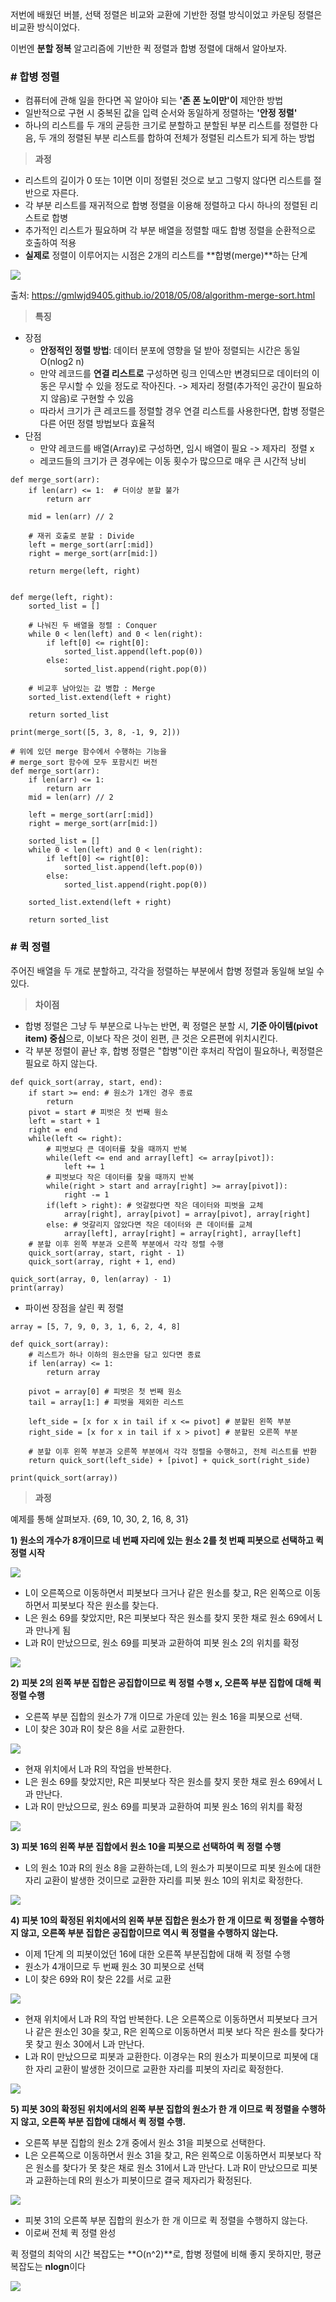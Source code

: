 
저번에 배웠던 버블, 선택 정렬은 비교와 교환에 기반한 정렬 방식이었고 카운팅 정렬은 비교환 방식이었다.

이번엔 **분할 정복** 알고리즘에 기반한 퀵 정렬과 합병 정렬에 대해서 알아보자.

### **# 합병 정렬**

-   컴퓨터에 관해 일을 한다면 꼭 알아야 되는 **'존 폰 노이만'이** 제안한 방법
-   일반적으로 구현 시 중복된 값을 입력 순서와 동일하게 정렬하는 **'안정 정렬'**
-   하나의 리스트를 두 개의 균등한 크기로 분할하고 분할된 부분 리스트를 정렬한 다음, 두 개의 정렬된 부분 리스트를 합하여 전체가 정렬된 리스트가 되게 하는 방법

> **과정**

-   리스트의 길이가 0 또는 1이면 이미 정렬된 것으로 보고 그렇지 않다면 리스트를 절반으로 자른다.
-   각 부분 리스트를 재귀적으로 합병 정렬을 이용해 정렬하고 다시 하나의 정렬된 리스트로 합병
-   추가적인 리스트가 필요하며 각 부분 배열을 정렬할 때도 합병 정렬을 순환적으로 호출하여 적용
-   **실제로** 정렬이 이루어지는 시점은 2개의 리스트를 **합병(merge)**하는 단계

![](https://k.kakaocdn.net/dn/7B9g4/btrKkSwmZYq/dJIJhDFdSXOvs41LDI1c50/img.png)

출처:&nbsp;https://gmlwjd9405.github.io/2018/05/08/algorithm-merge-sort.html

> **특징**

-   장점
    -   **안정적인 정렬 방법**: 데이터 분포에 영향을 덜 받아 정렬되는 시간은 동일 O(nlog2 n)
    -   만약 레코드를 **연결 리스트로** 구성하면 링크 인덱스만 변경되므로 데이터의 이동은 무시할 수 있을 정도로 작아진다. -> 제자리 정렬(추가적인 공간이 필요하지 않음)로 구현할 수 있음
    -   따라서 크기가 큰 레코드를 정렬할 경우 연결 리스트를 사용한다면, 합병 정렬은 다른 어떤 정렬 방법보다 효율적
-   단점
    -   만약 레코드를 배열(Array)로 구성하면, 임시 배열이 필요 -> 제자리  정렬 x
    -   레코드들의 크기가 큰 경우에는 이동 횟수가 많으므로 매우 큰 시간적 낭비  
          
        

```
def merge_sort(arr):
    if len(arr) <= 1:  # 더이상 분할 불가
        return arr

    mid = len(arr) // 2

    # 재귀 호출로 분할 : Divide
    left = merge_sort(arr[:mid])
    right = merge_sort(arr[mid:])

    return merge(left, right)


def merge(left, right):
    sorted_list = []

    # 나눠진 두 배열을 정렬 : Conquer
    while 0 < len(left) and 0 < len(right):
        if left[0] <= right[0]:
            sorted_list.append(left.pop(0))
        else:
            sorted_list.append(right.pop(0))

    # 비교후 남아있는 값 병합 : Merge
    sorted_list.extend(left + right)

    return sorted_list

print(merge_sort([5, 3, 8, -1, 9, 2]))
```

```
# 위에 있던 merge 함수에서 수행하는 기능을
# merge_sort 함수에 모두 포함시킨 버전
def merge_sort(arr):
    if len(arr) <= 1:
        return arr
    mid = len(arr) // 2

    left = merge_sort(arr[:mid])
    right = merge_sort(arr[mid:])

    sorted_list = []
    while 0 < len(left) and 0 < len(right):
        if left[0] <= right[0]:
            sorted_list.append(left.pop(0))
        else:
            sorted_list.append(right.pop(0))

    sorted_list.extend(left + right)

    return sorted_list
```

### **# 퀵 정렬**

주어진 배열을 두 개로 분할하고, 각각을 정렬하는 부분에서 합병 정렬과 동일해 보일 수 있다.

> **차이점**

-   합병 정렬은 그냥 두 부분으로 나누는 반면, 퀵 정렬은 분할 시, **기준 아이템(pivot item) 중심**으로, 이보다 작은 것이 왼편, 큰 것은 오른편에 위치시킨다.
-   각 부분 정렬이 끝난 후, 합병 정렬은 "합병"이란 후처리 작업이 필요하나, 퀵정렬은 필요로 하지 않는다.

```
def quick_sort(array, start, end):
    if start >= end: # 원소가 1개인 경우 종료
        return
    pivot = start # 피벗은 첫 번째 원소
    left = start + 1
    right = end
    while(left <= right):
        # 피벗보다 큰 데이터를 찾을 때까지 반복 
        while(left <= end and array[left] <= array[pivot]):
            left += 1
        # 피벗보다 작은 데이터를 찾을 때까지 반복
        while(right > start and array[right] >= array[pivot]):
            right -= 1
        if(left > right): # 엇갈렸다면 작은 데이터와 피벗을 교체
            array[right], array[pivot] = array[pivot], array[right]
        else: # 엇갈리지 않았다면 작은 데이터와 큰 데이터를 교체
            array[left], array[right] = array[right], array[left]
    # 분할 이후 왼쪽 부분과 오른쪽 부분에서 각각 정렬 수행
    quick_sort(array, start, right - 1)
    quick_sort(array, right + 1, end)

quick_sort(array, 0, len(array) - 1)
print(array)
```

-   파이썬 장점을 살린 퀵 정렬

```
array = [5, 7, 9, 0, 3, 1, 6, 2, 4, 8]

def quick_sort(array):
    # 리스트가 하나 이하의 원소만을 담고 있다면 종료
    if len(array) <= 1:
        return array

    pivot = array[0] # 피벗은 첫 번째 원소
    tail = array[1:] # 피벗을 제외한 리스트

    left_side = [x for x in tail if x <= pivot] # 분할된 왼쪽 부분
    right_side = [x for x in tail if x > pivot] # 분할된 오른쪽 부분

    # 분할 이후 왼쪽 부분과 오른쪽 부분에서 각각 정렬을 수행하고, 전체 리스트를 반환
    return quick_sort(left_side) + [pivot] + quick_sort(right_side)

print(quick_sort(array))
```

> **과정**

예제를 통해 살펴보자. {69, 10, 30, 2, 16, 8, 31}

**1) 원소의 개수가 8개이므로 네 번째 자리에 있는 원소 2를 첫 번째 피봇으로 선택하고 퀵 정렬 시작**

![](https://k.kakaocdn.net/dn/K0weK/btrKhQ7vTqS/q9QMi1t96pAvRGykuaPEDk/img.png)

-   L이 오른쪽으로 이동하면서 피봇보다 크거나 같은 원소를 찾고, R은 왼쪽으로 이동하면서 피봇보다 작은 원소를 찾는다.
-   L은 원소 69를 찾았지만, R은 피봇보다 작은 원소를 찾지 못한 채로 원소 69에서 L과 만나게 됨
-   L과 R이 만났으므로, 원소 69를 피봇과 교환하여 피봇 원소 2의 위치를 확정

![](https://k.kakaocdn.net/dn/ca3VY5/btrKatEZieb/CqF8MbQFgtyudLasiARlc0/img.png)

**2) 피봇 2의 왼쪽 부분 집합은 공집합이므로 퀵 정렬 수행 x, 오른쪽 부분 집합에 대해 퀵 정렬 수행**

-   오른쪽 부분 집합의 원소가 7개 이므로 가운데 있는 원소 16을 피봇으로 선택.
-   L이 찾은 30과 R이 찾은 8을 서로 교환한다.

![](https://k.kakaocdn.net/dn/or4JC/btrKlpgrZaO/Dw2ctZFgwh01dOZfYnfk2K/img.png)

-   현재 위치에서 L과 R의 작업을 반복한다.
-   L은 원소 69를 찾았지만, R은 피봇보다 작은 원소를 찾지 못한 채로 원소 69에서 L과 만난다.
-   L과 R이 만났으므로, 원소 69를 피봇과 교환하여 피봇 원소 16의 위치를 확정

![](https://k.kakaocdn.net/dn/m3KoJ/btrKlpHwCJf/CgO2kuY4hBycQFmwTVh5Zk/img.png)

**3) 피봇 16의 왼쪽 부분 집합에서 원소 10을 피봇으로 선택하여 퀵 정렬 수행**

-   L의 원소 10과 R의 원소 8을 교환하는데, L의 원소가 피봇이므로 피봇 원소에 대한 자리 교환이 발생한 것이므로 교환한 자리를 피봇 원소 10의 위치로 확정한다.

![](https://k.kakaocdn.net/dn/dEnid7/btrKgsZ4Fhl/rKpt2LlPowAMgPKcNQM6gk/img.png)

**4) 피봇 10의 확정된 위치에서의 왼쪽 부분 집합은 원소가 한 개 이므로 퀵 정렬을 수행하지 않고, 오른쪽 부분 집합은 공집합이므로 역시 퀵 정렬을 수행하지 않는다.**

-   이제 1단계 의 피봇이었던 16에 대한 오른쪽 부분집합에 대해 퀵 정렬 수행
-   원소가 4개이므로 두 번째 원소 30 피봇으로 선택
-   L이 찾은 69와 R이 찾은 22를 서로 교환

![](https://k.kakaocdn.net/dn/URcST/btrKkgLpq8U/rO1VsoIEg3wK1sqJzuNPVK/img.png)

-   현재 위치에서 L과 R의 작업 반복한다. L은 오른쪽으로 이동하면서 피봇보다 크거나 같은 원소인 30을 찾고, R은 왼쪽으로 이동하면서 피봇 보다 작은 원소를 찾다가 못 찾고 원소 30에서 L과 만난다.
-   L과 R이 만났으므로 피봇과 교환한다. 이경우는 R의 원소가 피봇이므로 피봇에 대한 자리 교환이 발생한 것이므로 교환한 자리를 피봇의 자리로 확정한다.

![](https://k.kakaocdn.net/dn/ECwwv/btrKlpOjKpV/CSbQhGzkAjHwNAPVBEKl21/img.png)

**5) 피봇 30의 확정된 위치에서의 왼쪽 부분 집합의 원소가 한 개 이므로 퀵 정렬을 수행하지 않고, 오른쪽 부분 집합에 대해서 퀵 정렬 수행.**

-   오른쪽 부분 집합의 원소 2개 중에서 원소 31을 피봇으로 선택한다.
-   L은 오른쪽으로 이동하면서 원소 31을 찾고, R은 왼쪽으로 이동하면서 피봇보다 작은 원소를 찾다가 못 찾은 채로 원소 31에서 L과 만난다. L과 R이 만났으므로 피봇과 교환하는데 R의 원소가 피봇이므로 결국 제자리가 확정된다.

![](https://k.kakaocdn.net/dn/s0KAh/btrKj0odr1Z/DScLArKl36MtKX7IgSLVMK/img.png)

-   피봇 31의 오른쪽 부분 집합의 원소가 한 개 이므로 퀵 정렬을 수행하지 않는다.
-   이로써 전체 퀵 정렬 완성

퀵 정렬의 최악의 시간 복잡도는 **O(n^2)**로, 합병 정렬에 비해 좋지 못하지만, 평균 복잡도는 **nlogn**이다

![](https://k.kakaocdn.net/dn/GJB5I/btrKlqfkXlE/QvAdgd5Cavy7pg6kA6P41K/img.png)